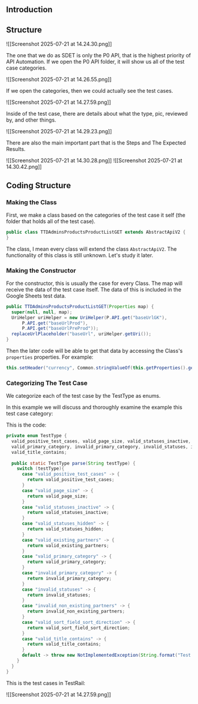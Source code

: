 ## Introduction
## Structure
![[Screenshot 2025-07-21 at 14.24.30.png]]

The one that we do as SDET is only the P0 API, that is the highest priority of API Automation. If we open the P0 API folder, it will show us all of the test case categories.

![[Screenshot 2025-07-21 at 14.26.55.png]]

If we open the categories, then we could actually see the test cases.

![[Screenshot 2025-07-21 at 14.27.59.png]]

Inside of the test case, there are details about what the type, pic, reviewed by, and other things.

![[Screenshot 2025-07-21 at 14.29.23.png]]

There are also the main important part that is the Steps and The Expected Results.

![[Screenshot 2025-07-21 at 14.30.28.png]]
![[Screenshot 2025-07-21 at 14.30.42.png]]
## Coding Structure
### Making the Class
First, we make a class based on the categories of the test case it self (the folder that holds all of the test case).

```java
public class TTDAdminsProductsProductListGET extends AbstractApiV2 {
}
```

The class, I mean every class will extend the class `AbstractApiV2`. The functionality of this class is still unknown. Let's study it later.
### Making the Constructor
For the constructor, this is usually the case for every Class. The map will receive the data of the test case itself. The data of this is included in the Google Sheets test data.

```java
public TTDAdminsProductsProductListGET(Properties map) {  
  super(null, null, map);  
  UriHelper uriHelper = new UriHelper(P.API.get("baseUrlGK"),  
      P.API.get("baseUrlProd"),  
      P.API.get("baseUrlPreProd"));  
  replaceUrlPlaceholder("baseUrl", uriHelper.getUri());  
}
```

Then the later code will be able to get that data by accessing the Class's `properties` properties. For example:

```java
this.setHeader("currency", Common.stringValueOf(this.getProperties().get("currency"))
```
### Categorizing The Test Case
We categorize each of the test case by the TestType as enums. 

In this example we will discuss and thoroughly examine the example this test case category:

This is the code:
```java
private enum TestType {  
  valid_positive_test_cases, valid_page_size, valid_statuses_inactive, valid_statuses_hidden, valid_existing_partners,  
  valid_primary_category, invalid_primary_category, invalid_statuses, invalid_non_existing_partners, valid_sort_field_sort_direction,  
  valid_title_contains;  
  
  public static TestType parse(String testType) {  
    switch (testType){  
      case "valid_positive_test_cases" -> {  
        return valid_positive_test_cases;  
      }  
      case "valid_page_size" -> {  
        return valid_page_size;  
      }  
      case "valid_statuses_inactive" -> {  
        return valid_statuses_inactive;  
      }  
      case "valid_statuses_hidden" -> {  
        return valid_statuses_hidden;  
      }  
      case "valid_existing_partners" -> {  
        return valid_existing_partners;  
      }  
      case "valid_primary_category" -> {  
        return valid_primary_category;  
      }  
      case "invalid_primary_category" -> {  
        return invalid_primary_category;  
      }  
      case "invalid_statuses" -> {  
        return invalid_statuses;  
      }  
      case "invalid_non_existing_partners" -> {  
        return invalid_non_existing_partners;  
      }  
      case "valid_sort_field_sort_direction" -> {  
        return valid_sort_field_sort_direction;  
      }  
      case "valid_title_contains" -> {  
        return valid_title_contains;  
      }  
      default -> throw new NotImplementedException(String.format("Test type not exist", testType));  
    }  
  }  
}
```

This is the test cases in TestRail:

![[Screenshot 2025-07-21 at 14.27.59.png]]
